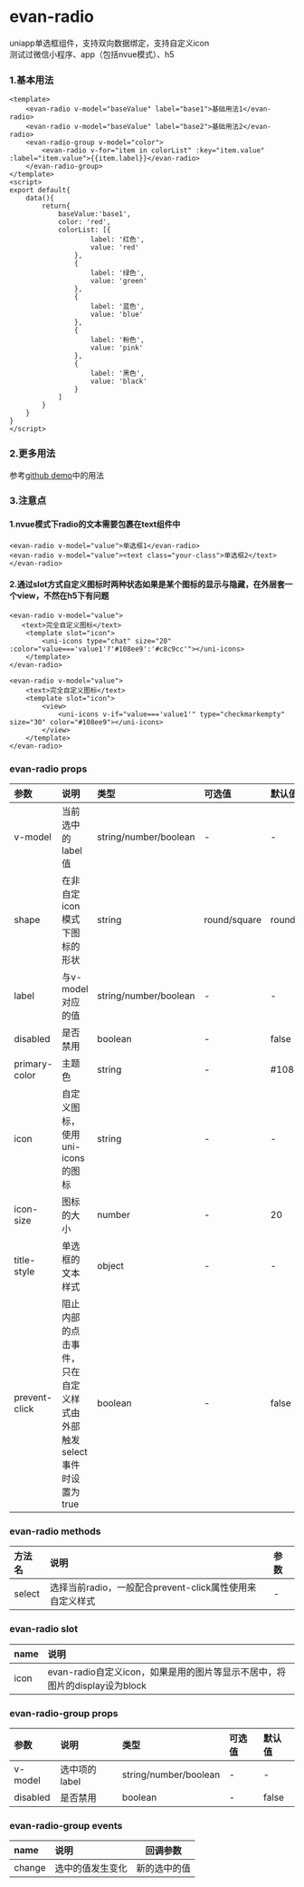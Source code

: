 # evan-radio
uniapp单选框组件，支持双向数据绑定，支持自定义icon   
测试过微信小程序、app（包括nvue模式）、h5

### 1.基本用法

```
<template>
    <evan-radio v-model="baseValue" label="base1">基础用法1</evan-radio>
    <evan-radio v-model="baseValue" label="base2">基础用法2</evan-radio>
    <evan-radio-group v-model="color">
        <evan-radio ﻿v-for="item in colorList" :key="item.value" :label="item.value">{{item.label}}</evan-radio>
    </evan-radio-group>
</template>
<script>
export default{
    data(){
        return{
            baseValue:'base1',
            color: 'red',
            colorList: [{
                    label: '红色',
                    value: 'red'
                },
                {
                    label: '绿色',
                    value: 'green'
                },
                {
                    label: '蓝色',
                    value: 'blue'
                },
                {
                    label: '粉色',
                    value: 'pink'
                },
                {
                    label: '黑色',
                    value: 'black'
                }
            ]
        }
    }
}
</script>
```

### 2.更多用法
参考[github demo](https://github.com/EvanMaFYH/evan-radio)中的用法

### 3.注意点

#### 1.nvue模式下radio的文本需要包裹在text组件中
```
<evan-radio v-model="value">单选框1</evan-radio>
<evan-radio v-model="value"><text class="your-class">单选框2</text></evan-radio>
```
#### 2.通过slot方式自定义图标时两种状态如果是某个图标的显示与隐藏，在外层套一个view，不然在h5下有问题
```
<evan-radio v-model="value">
   ﻿<text>完全自定义图标</text>
    <template slot="icon">
        <uni-icons type="chat" size="20" :color="value==='value1'?'#108ee9':'#c8c9cc'"></uni-icons>
    </template>
</evan-radio>

<evan-radio v-model="value">
    <text>完全自定义图标</text>
    <template slot="icon">
        <view>
            <uni-icons v-if="value==='value1'" type="checkmarkempty" size="30" color="#108ee9"></uni-icons>
        </view>
    </template>
</evan-radio>
```

### evan-radio props
| 参数           | 说明            | 类型    | 可选值     | 默认值  |    
| :-------------------- | :------------------------------ | :---------- | :-------- | :--- |  
| v-model | 当前选中的label值 | string/number/boolean | - | - |
| shape | 在非自定icon模式下图标的形状 | string | round/square | round |
| label | 与v-model对应的值 | string/number/boolean | - | - |
| disabled | 是否禁用 | boolean | - | false |
| primary-color | 主题色 | string | - | #108ee9 |
| icon | 自定义图标，使用uni-icons的图标 | string | - | - |
| icon-size | 图标的大小 | number | - | 20 |
| title-style | 单选框的文本样式 | object | - | - |
| prevent-click | 阻止内部的点击事件，只在自定义样式由外部触发select事件时设置为true | boolean | - | false |

### evan-radio methods
| 方法名   | 说明       | 参数     |   
| :--------------- | :------------------------------------ | :-------|
| select | 选择当前radio，一般配合prevent-click属性使用来自定义样式 | - |

### evan-radio slot
| name | 说明 |
| :--- | :---------------- |
| icon | evan-radio自定义icon，如果是用的图片等显示不居中，将图片的display设为block |

### evan-radio-group props   
| 参数           | 说明            | 类型    | 可选值     | 默认值  |    
| :------------- | :------------------------------ | :------ | :----- | :--- |  
| v-model | 选中项的label | string/number/boolean | - | - |
| disabled | 是否禁用 | boolean | - | false |

### evan-radio-group events
| name | 说明 | 回调参数 |
| :--- | :---------------- | ------------------|
| change | 选中的值发生变化 | 新的选中的值 |
